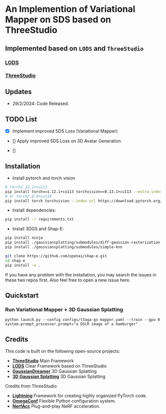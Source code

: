 # An Implemention of Variational Mapper on SDS based on ThreeStudio

## Implemented based on `LODS` and `ThreeStudio` 
### [LODS](https://yangxiaofeng.github.io/demo_diffusion_prior/)
### [ThreeStudio](https://github.com/threestudio-project/threestudio)




## Updates
- 29/2/2024: Code Released.


## TODO List

- [x] Implement improved SDS Loss (Variational Mapper)

- [] Apply improved SDS Loss on 3D Avatar Generation

- [] 

## Installation

- Install pytorch and torch vision
```sh
# torch1.12.1+cu113
pip install torch==1.12.1+cu113 torchvision==0.13.1+cu113 --extra-index-url https://download.pytorch.org/whl/cu113
# or torch2.0.0+cu118
pip install torch torchvision --index-url https://download.pytorch.org/whl/cu118
```


- Install dependencies:
```sh
pip install -r requirements.txt
```

- Install 3DGS and Shap-E:
```sh
pip install ninja
pip install ./gaussiansplatting/submodules/diff-gaussian-rasterization
pip install ./gaussiansplatting/submodules/simple-knn

git clone https://github.com/openai/shap-e.git
cd shap-e
pip install -e .
```

If you have any problem with the installation, you may search the issues in these two repos first.
Also feel free to open a new issue here.

## Quickstart


### Run Variational Mapper + 3D Gaussian Splatting
```
python launch.py --config configs/t3aga-gs-mapper.yaml --train --gpu 0 system.prompt_processor.prompt="a DSLR image of a hamburger"
```


## Credits

This code is built on the following open-source projects:
- **[ThreeStudio](https://github.com/threestudio-project/threestudio)** Main Framework
- **[LODS](https://yangxiaofeng.github.io/demo_diffusion_prior/)** Clear Framework based on ThreeStudio
- **[GaussianDreamer](https://github.com/hustvl/GaussianDreamer)** 3D Gaussian Splatting
- **[3D Gaussian Splatting](https://github.com/graphdeco-inria/gaussian-splatting)** 3D Gaussian Splatting

Credits from ThreeStudio
- **[Lightning](https://github.com/Lightning-AI/lightning)** Framework for creating highly organized PyTorch code.
- **[OmegaConf](https://github.com/omry/omegaconf)** Flexible Python configuration system.
- **[NerfAcc](https://github.com/KAIR-BAIR/nerfacc)** Plug-and-play NeRF acceleration.

